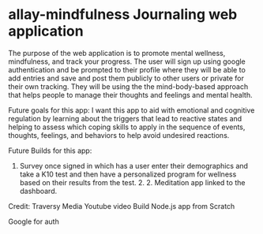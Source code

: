 # allay-mindfulness Journaling web application

The purpose of the web application is to promote mental wellness, mindfulness, and track your progress. The user will sign up using google authentication and be prompted to their profile where they will be able to add entries and save and post them publicly to other users or private for their own tracking. They will be using the the mind-body-based approach that helps people to manage their thoughts and feelings and mental health.


Future goals for this app:
I want this app to aid with emotional and cognitive regulation by learning about the triggers that lead to reactive states and helping to assess which coping skills to apply in the sequence of events, thoughts, feelings, and behaviors to help avoid undesired reactions.  


Future Builds for this app:
1. Survey once signed in which has a user enter their demographics and take a K10 test and then have a personalized program for wellness based on their results from the test. 2. 2. Meditation app linked to the dashboard.


Credit:
Traversy Media Youtube video Build Node.js app from Scratch

Google for auth
